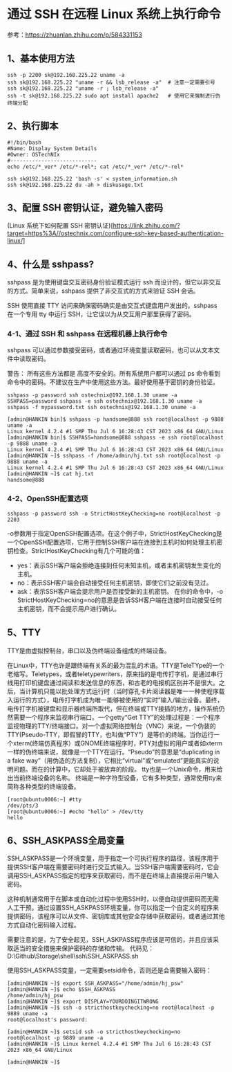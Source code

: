 # 通过 SSH 在远程 Linux 系统上执行命令 
参考：https://zhuanlan.zhihu.com/p/584331153

## 1、基本使用方法
```
ssh -p 2200 sk@192.168.225.22 uname -a
ssh sk@192.168.225.22 "uname -r && lsb_release -a"  # 注意一定需要引号
ssh sk@192.168.225.22 "uname -r ; lsb_release -a"
ssh -t sk@192.168.225.22 sudo apt install apache2   # 使用它来强制进行伪终端分配
```

## 2、执行脚本
```
#!/bin/bash
#Name: Display System Details
#Owner: OSTechNIx
#----------------------------
echo /etc/*_ver* /etc/*-rel*; cat /etc/*_ver* /etc/*-rel*

ssh sk@192.168.225.22 'bash -s' < system_information.sh
ssh sk@192.168.225.22 du -ah > diskusage.txt
```

## 3、配置 SSH 密钥认证，避免输入密码
(Linux 系统下如何配置 SSH 密钥认证)[https://link.zhihu.com/?target=https%3A//ostechnix.com/configure-ssh-key-based-authentication-linux/]

## 4、什么是 sshpass?
sshpass 是为使用键盘交互密码身份验证模式运行 ssh 而设计的，但它以非交互的方式。简单来说，sshpass 提供了非交互式的方式来验证 SSH 会话。

SSH 使用直接 TTY 访问来确保密码确实是由交互式键盘用户发出的。sshpass 在一个专用 tty 中运行 SSH，让它误以为从交互用户那里获得了密码。

### 4-1、通过 SSH 和 sshpass 在远程机器上执行命令
sshpass 可以通过参数接受密码，或者通过环境变量读取密码，也可以从文本文件中读取密码。

警告： 所有这些方法都是 高度不安全的。所有系统用户都可以通过 ps 命令看到命令中的密码。不建议在生产中使用这些方法。最好使用基于密钥的身份验证。
```
sshpass -p password ssh ostechnix@192.168.1.30 uname -a
SSHPASS=password sshpass -e ssh ostechnix@192.168.1.30 uname -a
sshpass -f mypassword.txt ssh ostechnix@192.168.1.30 uname -a

[admin@HANKIN bin]$ sshpass -p handsome@888 ssh root@localhost -p 9888 uname -a
Linux kernel 4.2.4 #1 SMP Thu Jul 6 16:28:43 CST 2023 x86_64 GNU/Linux
[admin@HANKIN bin]$ SSHPASS=handsome@888 sshpass -e ssh root@localhost -p 9888 uname -a
Linux kernel 4.2.4 #1 SMP Thu Jul 6 16:28:43 CST 2023 x86_64 GNU/Linux
[admin@HANKIN ~]$ sshpass -f /home/admin/hj.txt ssh root@localhost -p 9888 uname -a
Linux kernel 4.2.4 #1 SMP Thu Jul 6 16:28:43 CST 2023 x86_64 GNU/Linux
[admin@HANKIN ~]$ cat hj.txt
handsome@888
```

### 4-2、OpenSSH配置选项
```
sshpass -p password ssh -o StrictHostKeyChecking=no root@localhost -p 2203
```
-o参数用于指定OpenSSH配置选项。在这个例子中，StrictHostKeyChecking是一个OpenSSH配置选项，它用于控制SSH客户端在连接到主机时如何处理主机密钥检查。StrictHostKeyChecking有几个可能的值：
- yes：表示SSH客户端会拒绝连接到任何未知主机，或者主机密钥发生变化的主机。
- no：表示SSH客户端会自动接受任何主机密钥，即使它们之前没有见过。
- ask：表示SSH客户端会提示用户是否接受新的主机密钥。
在你的命令中，-o StrictHostKeyChecking=no的意思是告诉SSH客户端在连接时自动接受任何主机密钥，而不会提示用户进行确认。

## 5、TTY
TTY是由虚拟控制台，串口以及伪终端设备组成的终端设备。

在Linux中，TTY也许是跟终端有关系的最为混乱的术语。TTY是TeleTYpe的一个老缩写。Teletypes，或者teletypewriters，原来指的是电传打字机，是通过串行线用打印机键盘通过阅读和发送信息的东西，和古老的电报机区别并不是很大。之后，当计算机只能以批处理方式运行时（当时穿孔卡片阅读器是唯一一种使程序载入运行的方式），电传打字机成为唯一能够被使用的“实时”输入/输出设备。最终，电传打字机被键盘和显示器终端所取代，但在终端或TTY接插的地方，操作系统仍然需要一个程序来监视串行端口。一个getty“Get TTY”的处理过程是：一个程序监视物理的TTY/终端接口。对一个虚拟网络控制台（VNC）来说，一个伪装的TTY(Pseudo-TTY，即假冒的TTY，也叫做“PTY”）是等价的终端。当你运行一个xterm(终端仿真程序）或GNOME终端程序时，PTY对虚拟的用户或者如xterm一样的伪终端来说，就像是一个TTY在运行。“Pseudo”的意思是“duplicating in a fake way”（用伪造的方法复制），它相比“virtual”或“emulated”更能真实的说明问题。而在的计算中，它却处于被放弃的阶段。
tty也是一个Unix命令，用来给出当前终端设备的名称。
终端是一种字符型设备，它有多种类型，通常使用tty来简称各种类型的终端设备。
```
[root@ubuntu0006:~] #tty
/dev/pts/3
[root@ubuntu0006:~] #echo "hello" > /dev/tty
hello
```

## 6、SSH_ASKPASS全局变量
SSH_ASKPASS是一个环境变量，用于指定一个可执行程序的路径，该程序用于提供SSH客户端在需要密码时进行交互式输入。当SSH客户端需要密码时，它会调用SSH_ASKPASS指定的程序来获取密码，而不是在终端上直接提示用户输入密码。

这种机制通常用于在脚本或自动化过程中使用SSH时，以便自动提供密码而无需人工干预。通过设置SSH_ASKPASS环境变量，你可以指定一个自定义的程序来提供密码，该程序可以从文件、密钥库或其他安全存储中获取密码，或者通过其他方式自动化密码输入过程。

需要注意的是，为了安全起见，SSH_ASKPASS程序应该是可信的，并且应该采取适当的安全措施来保护密码的存储和传输。
代码见：D:\Github\Storage\shell\ssh\SSH_ASKPASS.sh

使用SSH_ASKPASS变量，一定需要setsid命令，否则还是会需要输入密码：
```
[admin@HANKIN ~]$ export SSH_ASKPASS="/home/admin/hj_psw"
[admin@HANKIN ~]$ echo $SSH_ASKPASS
/home/admin/hj_psw
[admin@HANKIN ~]$ export DISPLAY=YOURDOINGITWRONG
[admin@HANKIN ~]$ ssh -o stricthostkeychecking=no root@localhost -p 9889 uname -a
root@localhost's password:

[admin@HANKIN ~]$ setsid ssh -o stricthostkeychecking=no root@localhost -p 9889 uname -a
[admin@HANKIN ~]$ Linux kernel 4.2.4 #1 SMP Thu Jul 6 16:28:43 CST 2023 x86_64 GNU/Linux

[admin@HANKIN ~]$ 
```



